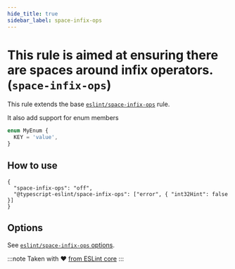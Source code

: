 ```yaml
---
hide_title: true
sidebar_label: space-infix-ops
---
```


# This rule is aimed at ensuring there are spaces around infix operators. (`space-infix-ops`)

This rule extends the base [`eslint/space-infix-ops`](https://eslint.org/docs/rules/space-infix-ops) rule.

It also add support for enum members

```ts
enum MyEnum {
  KEY = 'value',
}
```

## How to use

```jsonc
{
  "space-infix-ops": "off",
  "@typescript-eslint/space-infix-ops": ["error", { "int32Hint": false }]
}
```

## Options

See [`eslint/space-infix-ops` options](https://eslint.org/docs/rules/space-infix-ops#options).

:::note
Taken with ❤ [from ESLint core](https://github.com/eslint/eslint/blob/master/docs/rules/space-infix-ops.md)
:::
